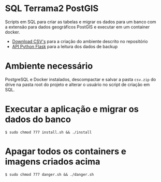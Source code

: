 # SQL Terrama2 PostGIS

Scripts em SQL para criar as tabelas e migrar os dados para um banco com a extensão para dados geográficos PostGIS e executar em um container docker.
- [Download CSV's](https://fatecspgov-my.sharepoint.com/:u:/g/personal/abner_anjos_fatec_sp_gov_br/EUHqLOp52WBNscgrYfcsAbEBwLM3XV9Phf-7iQvJIetHqQ?e=5kDwIQ) para a criação do ambiente descrito no repositório
- [API Python Flask](https://github.com/AbnerErnaniADSFatec/pythonflaskdocker) para a leitura dos dados de backup

# Ambiente necessário

PostgreSQL e Docker instalados, descompactar e salvar a pasta `csv.zip` do drive na pasta root do projeto e alterar o usuário no script de criação em SQL.

# Executar a aplicação e migrar os dados do banco
```
$ sudo chmod 777 install.sh && ./install
```

# Apagar todos os containers e imagens criados acima

```
$ sudo chmod 777 danger.sh && ./danger.sh
```

